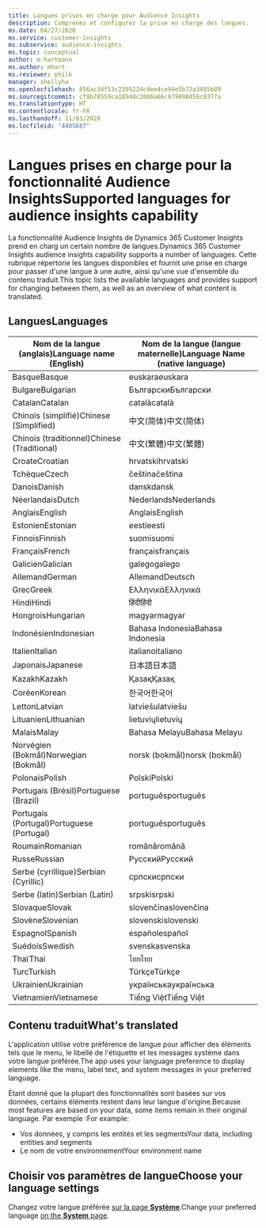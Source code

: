 ```yaml
---
title: Langues prises en charge pour Audience Insights
description: Comprenez et configurez la prise en charge des langues.
ms.date: 04/27/2020
ms.service: customer-insights
ms.subservice: audience-insights
ms.topic: conceptual
author: m-hartmann
ms.author: mhart
ms.reviewer: philk
manager: shellyha
ms.openlocfilehash: 856ac34f53c2395224c4ee4ce94e5b72a3495b89
ms.sourcegitcommit: cf9b78559ca189d4c2086a66c879098d56c0377a
ms.translationtype: HT
ms.contentlocale: fr-FR
ms.lasthandoff: 11/03/2020
ms.locfileid: "4405687"
---
```

# <a name="supported-languages-for-audience-insights-capability"></a><span data-ttu-id="66fea-103">Langues prises en charge pour la fonctionnalité Audience Insights</span><span class="sxs-lookup"><span data-stu-id="66fea-103">Supported languages for audience insights capability</span></span>

<span data-ttu-id="66fea-104">La fonctionnalité Audience Insights de Dynamics 365 Customer Insights prend en charg un certain nombre de langues.</span><span class="sxs-lookup"><span data-stu-id="66fea-104">Dynamics 365 Customer Insights audience insights capability supports a number of languages.</span></span> <span data-ttu-id="66fea-105">Cette rubrique répertorie les langues disponibles et fournit une prise en charge pour passer d'une langue à une autre, ainsi qu'une vue d'ensemble du contenu traduit.</span><span class="sxs-lookup"><span data-stu-id="66fea-105">This topic lists the available languages and provides support for changing between them, as well as an overview of what content is translated.</span></span>

## <a name="languages"></a><span data-ttu-id="66fea-106">Langues</span><span class="sxs-lookup"><span data-stu-id="66fea-106">Languages</span></span>

| <span data-ttu-id="66fea-107">Nom de la langue (anglais)</span><span class="sxs-lookup"><span data-stu-id="66fea-107">Language name (English)</span></span>|  <span data-ttu-id="66fea-108">Nom de la langue (langue maternelle)</span><span class="sxs-lookup"><span data-stu-id="66fea-108">Language Name (native language)</span></span> |
| ------------- | ------------- |
| <span data-ttu-id="66fea-109">Basque</span><span class="sxs-lookup"><span data-stu-id="66fea-109">Basque</span></span> | <span data-ttu-id="66fea-110">euskara</span><span class="sxs-lookup"><span data-stu-id="66fea-110">euskara</span></span> |
| <span data-ttu-id="66fea-111">Bulgare</span><span class="sxs-lookup"><span data-stu-id="66fea-111">Bulgarian</span></span> | <span data-ttu-id="66fea-112">Български</span><span class="sxs-lookup"><span data-stu-id="66fea-112">Български</span></span> |
| <span data-ttu-id="66fea-113">Catalan</span><span class="sxs-lookup"><span data-stu-id="66fea-113">Catalan</span></span> | <span data-ttu-id="66fea-114">català</span><span class="sxs-lookup"><span data-stu-id="66fea-114">català</span></span> |
| <span data-ttu-id="66fea-115">Chinois (simplifié)</span><span class="sxs-lookup"><span data-stu-id="66fea-115">Chinese (Simplified)</span></span> | <span data-ttu-id="66fea-116">中文(简体)</span><span class="sxs-lookup"><span data-stu-id="66fea-116">中文(简体)</span></span> |
| <span data-ttu-id="66fea-117">Chinois (traditionnel)</span><span class="sxs-lookup"><span data-stu-id="66fea-117">Chinese (Traditional)</span></span> | <span data-ttu-id="66fea-118">中文(繁體)</span><span class="sxs-lookup"><span data-stu-id="66fea-118">中文(繁體)</span></span> |
| <span data-ttu-id="66fea-119">Croate</span><span class="sxs-lookup"><span data-stu-id="66fea-119">Croatian</span></span> | <span data-ttu-id="66fea-120">hrvatski</span><span class="sxs-lookup"><span data-stu-id="66fea-120">hrvatski</span></span> |
| <span data-ttu-id="66fea-121">Tchèque</span><span class="sxs-lookup"><span data-stu-id="66fea-121">Czech</span></span> | <span data-ttu-id="66fea-122">čeština</span><span class="sxs-lookup"><span data-stu-id="66fea-122">čeština</span></span> |
| <span data-ttu-id="66fea-123">Danois</span><span class="sxs-lookup"><span data-stu-id="66fea-123">Danish</span></span> | <span data-ttu-id="66fea-124">dansk</span><span class="sxs-lookup"><span data-stu-id="66fea-124">dansk</span></span> |
| <span data-ttu-id="66fea-125">Néerlandais</span><span class="sxs-lookup"><span data-stu-id="66fea-125">Dutch</span></span> | <span data-ttu-id="66fea-126">Nederlands</span><span class="sxs-lookup"><span data-stu-id="66fea-126">Nederlands</span></span> |
| <span data-ttu-id="66fea-127">Anglais</span><span class="sxs-lookup"><span data-stu-id="66fea-127">English</span></span> | <span data-ttu-id="66fea-128">Anglais</span><span class="sxs-lookup"><span data-stu-id="66fea-128">English</span></span> |
| <span data-ttu-id="66fea-129">Estonien</span><span class="sxs-lookup"><span data-stu-id="66fea-129">Estonian</span></span> | <span data-ttu-id="66fea-130">eesti</span><span class="sxs-lookup"><span data-stu-id="66fea-130">eesti</span></span> |
| <span data-ttu-id="66fea-131">Finnois</span><span class="sxs-lookup"><span data-stu-id="66fea-131">Finnish</span></span> | <span data-ttu-id="66fea-132">suomi</span><span class="sxs-lookup"><span data-stu-id="66fea-132">suomi</span></span> |
| <span data-ttu-id="66fea-133">Français</span><span class="sxs-lookup"><span data-stu-id="66fea-133">French</span></span> | <span data-ttu-id="66fea-134">français</span><span class="sxs-lookup"><span data-stu-id="66fea-134">français</span></span> |
| <span data-ttu-id="66fea-135">Galicien</span><span class="sxs-lookup"><span data-stu-id="66fea-135">Galician</span></span> | <span data-ttu-id="66fea-136">galego</span><span class="sxs-lookup"><span data-stu-id="66fea-136">galego</span></span> |
| <span data-ttu-id="66fea-137">Allemand</span><span class="sxs-lookup"><span data-stu-id="66fea-137">German</span></span> | <span data-ttu-id="66fea-138">Allemand</span><span class="sxs-lookup"><span data-stu-id="66fea-138">Deutsch</span></span> |
| <span data-ttu-id="66fea-139">Grec</span><span class="sxs-lookup"><span data-stu-id="66fea-139">Greek</span></span> | <span data-ttu-id="66fea-140">Ελληνικά</span><span class="sxs-lookup"><span data-stu-id="66fea-140">Ελληνικά</span></span> |
| <span data-ttu-id="66fea-141">Hindi</span><span class="sxs-lookup"><span data-stu-id="66fea-141">Hindi</span></span> | <span data-ttu-id="66fea-142">हिंदी</span><span class="sxs-lookup"><span data-stu-id="66fea-142">हिंदी</span></span> |
| <span data-ttu-id="66fea-143">Hongrois</span><span class="sxs-lookup"><span data-stu-id="66fea-143">Hungarian</span></span> | <span data-ttu-id="66fea-144">magyar</span><span class="sxs-lookup"><span data-stu-id="66fea-144">magyar</span></span> |
| <span data-ttu-id="66fea-145">Indonésien</span><span class="sxs-lookup"><span data-stu-id="66fea-145">Indonesian</span></span> | <span data-ttu-id="66fea-146">Bahasa Indonesia</span><span class="sxs-lookup"><span data-stu-id="66fea-146">Bahasa Indonesia</span></span> |
| <span data-ttu-id="66fea-147">Italien</span><span class="sxs-lookup"><span data-stu-id="66fea-147">Italian</span></span> | <span data-ttu-id="66fea-148">italiano</span><span class="sxs-lookup"><span data-stu-id="66fea-148">italiano</span></span> |
| <span data-ttu-id="66fea-149">Japonais</span><span class="sxs-lookup"><span data-stu-id="66fea-149">Japanese</span></span> | <span data-ttu-id="66fea-150">日本語</span><span class="sxs-lookup"><span data-stu-id="66fea-150">日本語</span></span> |
| <span data-ttu-id="66fea-151">Kazakh</span><span class="sxs-lookup"><span data-stu-id="66fea-151">Kazakh</span></span> | <span data-ttu-id="66fea-152">Қазақ</span><span class="sxs-lookup"><span data-stu-id="66fea-152">Қазақ</span></span> |
| <span data-ttu-id="66fea-153">Coréen</span><span class="sxs-lookup"><span data-stu-id="66fea-153">Korean</span></span> | <span data-ttu-id="66fea-154">한국어</span><span class="sxs-lookup"><span data-stu-id="66fea-154">한국어</span></span> |
| <span data-ttu-id="66fea-155">Letton</span><span class="sxs-lookup"><span data-stu-id="66fea-155">Latvian</span></span> | <span data-ttu-id="66fea-156">latviešu</span><span class="sxs-lookup"><span data-stu-id="66fea-156">latviešu</span></span> |
| <span data-ttu-id="66fea-157">Lituanien</span><span class="sxs-lookup"><span data-stu-id="66fea-157">Lithuanian</span></span> | <span data-ttu-id="66fea-158">lietuvių</span><span class="sxs-lookup"><span data-stu-id="66fea-158">lietuvių</span></span> |
| <span data-ttu-id="66fea-159">Malais</span><span class="sxs-lookup"><span data-stu-id="66fea-159">Malay</span></span> | <span data-ttu-id="66fea-160">Bahasa Melayu</span><span class="sxs-lookup"><span data-stu-id="66fea-160">Bahasa Melayu</span></span> |
| <span data-ttu-id="66fea-161">Norvégien (Bokmål)</span><span class="sxs-lookup"><span data-stu-id="66fea-161">Norwegian (Bokmål)</span></span> | <span data-ttu-id="66fea-162">norsk (bokmål)</span><span class="sxs-lookup"><span data-stu-id="66fea-162">norsk (bokmål)</span></span> |
| <span data-ttu-id="66fea-163">Polonais</span><span class="sxs-lookup"><span data-stu-id="66fea-163">Polish</span></span> | <span data-ttu-id="66fea-164">Polski</span><span class="sxs-lookup"><span data-stu-id="66fea-164">Polski</span></span> |
| <span data-ttu-id="66fea-165">Portugais (Brésil)</span><span class="sxs-lookup"><span data-stu-id="66fea-165">Portuguese (Brazil)</span></span> | <span data-ttu-id="66fea-166">português</span><span class="sxs-lookup"><span data-stu-id="66fea-166">português</span></span> |
| <span data-ttu-id="66fea-167">Portugais (Portugal)</span><span class="sxs-lookup"><span data-stu-id="66fea-167">Portuguese (Portugal)</span></span> | <span data-ttu-id="66fea-168">português</span><span class="sxs-lookup"><span data-stu-id="66fea-168">português</span></span> |
| <span data-ttu-id="66fea-169">Roumain</span><span class="sxs-lookup"><span data-stu-id="66fea-169">Romanian</span></span> | <span data-ttu-id="66fea-170">română</span><span class="sxs-lookup"><span data-stu-id="66fea-170">română</span></span> |
| <span data-ttu-id="66fea-171">Russe</span><span class="sxs-lookup"><span data-stu-id="66fea-171">Russian</span></span> | <span data-ttu-id="66fea-172">Русский</span><span class="sxs-lookup"><span data-stu-id="66fea-172">Русский</span></span> |
| <span data-ttu-id="66fea-173">Serbe (cyrillique)</span><span class="sxs-lookup"><span data-stu-id="66fea-173">Serbian (Cyrillic)</span></span> | <span data-ttu-id="66fea-174">српски</span><span class="sxs-lookup"><span data-stu-id="66fea-174">српски</span></span> |
| <span data-ttu-id="66fea-175">Serbe (latin)</span><span class="sxs-lookup"><span data-stu-id="66fea-175">Serbian (Latin)</span></span> | <span data-ttu-id="66fea-176">srpski</span><span class="sxs-lookup"><span data-stu-id="66fea-176">srpski</span></span> |
| <span data-ttu-id="66fea-177">Slovaque</span><span class="sxs-lookup"><span data-stu-id="66fea-177">Slovak</span></span> | <span data-ttu-id="66fea-178">slovenčina</span><span class="sxs-lookup"><span data-stu-id="66fea-178">slovenčina</span></span> |
| <span data-ttu-id="66fea-179">Slovène</span><span class="sxs-lookup"><span data-stu-id="66fea-179">Slovenian</span></span> | <span data-ttu-id="66fea-180">slovenski</span><span class="sxs-lookup"><span data-stu-id="66fea-180">slovenski</span></span> |
| <span data-ttu-id="66fea-181">Espagnol</span><span class="sxs-lookup"><span data-stu-id="66fea-181">Spanish</span></span> | <span data-ttu-id="66fea-182">español</span><span class="sxs-lookup"><span data-stu-id="66fea-182">español</span></span> |
| <span data-ttu-id="66fea-183">Suédois</span><span class="sxs-lookup"><span data-stu-id="66fea-183">Swedish</span></span> | <span data-ttu-id="66fea-184">svenska</span><span class="sxs-lookup"><span data-stu-id="66fea-184">svenska</span></span> |
| <span data-ttu-id="66fea-185">Thaï</span><span class="sxs-lookup"><span data-stu-id="66fea-185">Thai</span></span> | <span data-ttu-id="66fea-186">ไทย</span><span class="sxs-lookup"><span data-stu-id="66fea-186">ไทย</span></span> |
| <span data-ttu-id="66fea-187">Turc</span><span class="sxs-lookup"><span data-stu-id="66fea-187">Turkish</span></span> | <span data-ttu-id="66fea-188">Türkçe</span><span class="sxs-lookup"><span data-stu-id="66fea-188">Türkçe</span></span> |
| <span data-ttu-id="66fea-189">Ukrainien</span><span class="sxs-lookup"><span data-stu-id="66fea-189">Ukrainian</span></span> | <span data-ttu-id="66fea-190">українська</span><span class="sxs-lookup"><span data-stu-id="66fea-190">українська</span></span> |
| <span data-ttu-id="66fea-191">Vietnamien</span><span class="sxs-lookup"><span data-stu-id="66fea-191">Vietnamese</span></span> | <span data-ttu-id="66fea-192">Tiếng Việt</span><span class="sxs-lookup"><span data-stu-id="66fea-192">Tiếng Việt</span></span> |

## <a name="whats-translated"></a><span data-ttu-id="66fea-193">Contenu traduit</span><span class="sxs-lookup"><span data-stu-id="66fea-193">What's translated</span></span>

<span data-ttu-id="66fea-194">L'application utilise votre préférence de langue pour afficher des éléments tels que le menu, le libellé de l'étiquette et les messages système dans votre langue préférée.</span><span class="sxs-lookup"><span data-stu-id="66fea-194">The app uses your language preference to display elements like the menu, label text, and system messages in your preferred language.</span></span>

<span data-ttu-id="66fea-195">Étant donné que la plupart des fonctionnalités sont basées sur vos données, certains éléments restent dans leur langue d'origine.</span><span class="sxs-lookup"><span data-stu-id="66fea-195">Because most features are based on your data, some items remain in their original language.</span></span> <span data-ttu-id="66fea-196">Par exemple :</span><span class="sxs-lookup"><span data-stu-id="66fea-196">For example:</span></span>

- <span data-ttu-id="66fea-197">Vos données, y compris les entités et les segments</span><span class="sxs-lookup"><span data-stu-id="66fea-197">Your data, including entities and segments</span></span>
- <span data-ttu-id="66fea-198">Le nom de votre environnement</span><span class="sxs-lookup"><span data-stu-id="66fea-198">Your environment name</span></span>

## <a name="choose-your-language-settings"></a><span data-ttu-id="66fea-199">Choisir vos paramètres de langue</span><span class="sxs-lookup"><span data-stu-id="66fea-199">Choose your language settings</span></span>  

<span data-ttu-id="66fea-200">Changez votre langue préférée [sur la page **Système**](system.md).</span><span class="sxs-lookup"><span data-stu-id="66fea-200">Change your preferred language [on the **System** page](system.md).</span></span>
